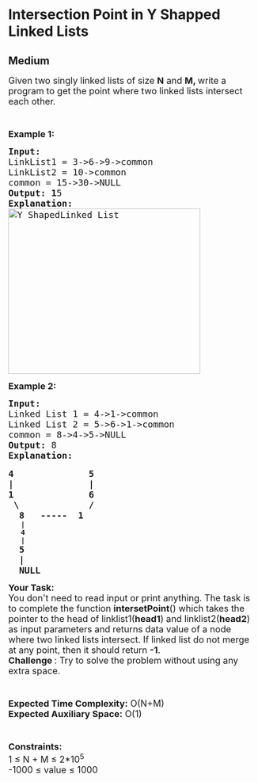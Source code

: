 # Intersection Point in Y Shapped Linked Lists
## Medium 
<div class="problem-statement" style="user-select: auto;">
                <p style="user-select: auto;"></p><p style="user-select: auto;"><span style="font-size: 18px; user-select: auto;">Given two singly linked lists of size <strong style="user-select: auto;">N</strong> and <strong style="user-select: auto;">M, </strong>write a program to get the point where two linked lists intersect each other.</span></p>

<p style="user-select: auto;">&nbsp;</p>

<p style="user-select: auto;"><span style="font-size: 18px; user-select: auto;"><strong style="user-select: auto;">Example 1:</strong></span></p>

<pre style="position: relative; user-select: auto;"><span style="font-size: 18px; user-select: auto;"><strong style="user-select: auto;">Input:</strong><strong style="user-select: auto;">
</strong>LinkList1 = 3-&gt;6-&gt;9-&gt;common
LinkList2 = 10-&gt;common
common = 15-&gt;30-&gt;NULL
<strong style="user-select: auto;">Output: 1</strong>5
<strong style="user-select: auto;">Explanation:
</strong><img alt="Y ShapedLinked List" class="aligncenter size-full wp-image-2753 img-responsive" src="https://contribute.geeksforgeeks.org/wp-content/uploads/linked.jpg" style="height: 334px; width: 388px; user-select: auto;" title="Y ShapedLinked List"></span>
<div class="open_grepper_editor" title="Edit &amp; Save To Grepper" style="user-select: auto;"></div></pre>

<p style="user-select: auto;"><span style="font-size: 18px; user-select: auto;"><strong style="user-select: auto;">Example 2:</strong></span></p>

<pre style="position: relative; user-select: auto;"><span style="font-size: 18px; user-select: auto;"><strong style="user-select: auto;">Input: 
</strong>Linked List 1 = 4-&gt;1-&gt;common
Linked List 2 = 5-&gt;6-&gt;1-&gt;common
common = 8-&gt;4-&gt;5-&gt;NULL
<strong style="user-select: auto;">Output: </strong>8
<strong style="user-select: auto;">Explanation: </strong></span>

<span style="font-size: 18px; user-select: auto;"><strong style="user-select: auto;">4              5</strong></span>
<span style="font-size: 18px; user-select: auto;"><strong style="user-select: auto;">|              |</strong></span>
<span style="font-size: 18px; user-select: auto;"><strong style="user-select: auto;">1              6
</strong></span><span style="font-size: 18px; user-select: auto;"><strong style="user-select: auto;"> \             /</strong></span>
<span style="font-size: 18px; user-select: auto;"><strong style="user-select: auto;">  8   -----  1 </strong></span>
   <strong style="user-select: auto;">|</strong>
   <strong style="user-select: auto;">4</strong>
   <strong style="user-select: auto;">|
</strong><span style="font-size: 18px; user-select: auto;"><strong style="user-select: auto;">  5</strong></span>
<span style="font-size: 18px; user-select: auto;"><strong style="user-select: auto;">  |</strong></span>
<span style="font-size: 18px; user-select: auto;"><strong style="user-select: auto;">  NULL       </strong></span><div class="open_grepper_editor" title="Edit &amp; Save To Grepper" style="user-select: auto;"></div></pre>

<p style="user-select: auto;"><span style="font-size: 18px; user-select: auto;"><strong style="user-select: auto;">Your Task:</strong><br style="user-select: auto;">
You don't need to read input or print anything. The task is to complete the function <strong style="user-select: auto;">intersetPoint</strong>() which takes the pointer to the head of linklist1(<strong style="user-select: auto;">head1</strong>) and linklist2(<strong style="user-select: auto;">head2</strong>) as input parameters and&nbsp;returns data value of a node where two linked lists intersect. If linked list do not merge at any point, then it should&nbsp;return <strong style="user-select: auto;">-1</strong>.</span><br style="user-select: auto;">
<span style="font-size: 18px; user-select: auto;"><strong style="user-select: auto;">Challenge </strong>: Try to solve the problem without using any extra space.</span></p>

<p style="user-select: auto;">&nbsp;</p>

<p style="user-select: auto;"><span style="font-size: 18px; user-select: auto;"><strong style="user-select: auto;">Expected Time Complexity:</strong>&nbsp;O(N+M)<br style="user-select: auto;">
<strong style="user-select: auto;">Expected Auxiliary Space:</strong>&nbsp;O(1)</span></p>

<p style="user-select: auto;">&nbsp;</p>

<p style="user-select: auto;"><span style="font-size: 18px; user-select: auto;"><strong style="user-select: auto;">Constraints:</strong><br style="user-select: auto;">
1 ≤ N + M ≤&nbsp;2*10<sup style="user-select: auto;">5</sup><br style="user-select: auto;">
-1000&nbsp;≤&nbsp;value ≤&nbsp;1000</span></p>

<p style="user-select: auto;">&nbsp;</p>
 <p style="user-select: auto;"></p>
            </div>
